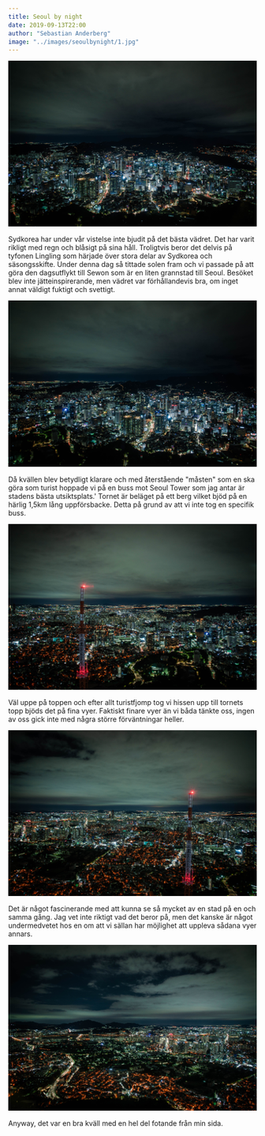 ```yaml
---
title: Seoul by night
date: 2019-09-13T22:00
author: "Sebastian Anderberg"
image: "../images/seoulbynight/1.jpg"
---
```


![](../images/seoulbynight/1.jpg)

Sydkorea har under vår vistelse inte bjudit på det bästa vädret. Det har varit rikligt med regn och blåsigt på sina håll. Troligtvis beror 
det delvis på tyfonen Lingling som härjade över stora delar av Sydkorea och säsongsskifte.
Under denna dag så tittade solen fram och vi passade på att göra den dagsutflykt till Sewon som är en liten grannstad till Seoul. Besöket blev inte jätteinspirerande, men vädret var förhållandevis bra, om inget annat väldigt fuktigt och svettigt.

![](../images/seoulbynight/2.jpg)

Då kvällen blev betydligt klarare och med återstående "måsten" som en ska göra som turist hoppade vi på en buss mot Seoul Tower som jag antar är stadens bästa utsiktsplats.'
Tornet är beläget på ett berg vilket bjöd på en härlig 1,5km lång uppförsbacke. Detta på grund av att vi inte tog en specifik buss.

![](../images/seoulbynight/3.jpg)

Väl uppe på toppen och efter allt turistfjomp tog vi hissen upp till tornets topp bjöds det på fina vyer. Faktiskt finare vyer än vi båda tänkte oss, ingen av oss gick inte med några större förväntningar heller.

![](../images/seoulbynight/4.jpg)

Det är något fascinerande med att kunna se så mycket av en stad på en och samma gång. Jag vet inte riktigt vad det beror på, men det kanske är något 
undermedvetet hos en om att vi sällan har möjlighet att uppleva sådana vyer annars.

![](../images/seoulbynight/5.jpg)

Anyway, det var en bra kväll med en hel del fotande från min sida.
